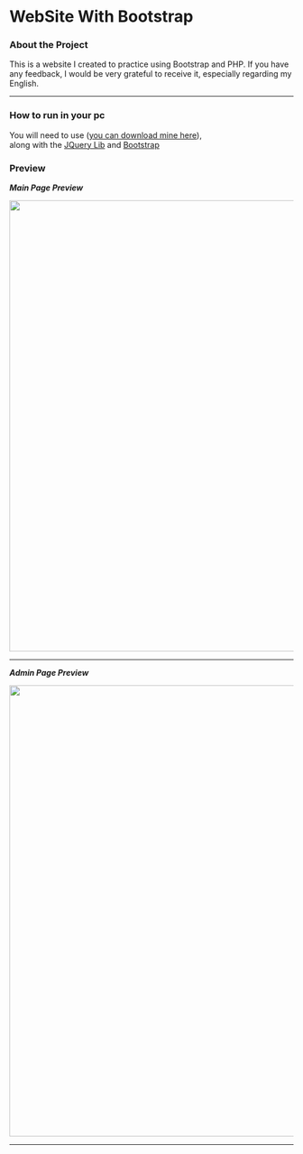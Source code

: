 # WebSite With Bootstrap

 ### About the Project
This is a website I created to practice using Bootstrap and PHP. If you have any feedback, I would be very grateful to receive it, especially regarding my English.
 
 <hr>
 
 ### How to run in your pc
  You will need to use ([you can download mine here](https://github.com/Gabriel-Spinola/Website-With-Bootstrap/blob/main/DataBase/bootstrap_project.sql)),<br>
  along with the [JQuery Lib](https://jquery.com/) and [Bootstrap](https://getbootstrap.com/)
 
 ### Preview
 
 __*Main Page Preview*__
 
 <img src="https://github.com/Gabriel-Spinola/WebSite-WIth-Bootstrap/blob/main/App/images/prints/Main.png" width=800px>
 
 <hr>
 
  __*Admin Page Preview*__

 <img src="https://github.com/Gabriel-Spinola/WebSite-WIth-Bootstrap/blob/main/App/images/prints/Admin.png" width=800px>
 
 <hr>
